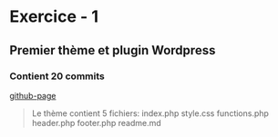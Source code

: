 # Exercice - 1
## Premier thème et plugin  Wordpress
### Contient 20 commits

[github-page](https://sabrinoushka.github.io/31w) 
> Le thème contient 5 fichiers:
index.php
style.css
functions.php
header.php
footer.php
readme.md